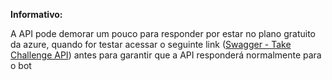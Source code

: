 **Informativo:**

A API pode demorar um pouco para responder por estar no plano gratuito da azure, quando for testar acessar o seguinte link ([Swagger - Take Challenge API](http://takechallengefelipe.azurewebsites.net/index.html)) antes para garantir que a API responderá normalmente para o bot

